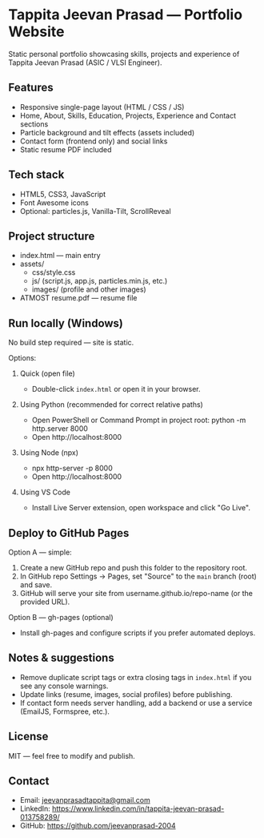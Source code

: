 # Tappita Jeevan Prasad — Portfolio Website

Static personal portfolio showcasing skills, projects and experience of Tappita Jeevan Prasad (ASIC / VLSI Engineer).

## Features
- Responsive single-page layout (HTML / CSS / JS)
- Home, About, Skills, Education, Projects, Experience and Contact sections
- Particle background and tilt effects (assets included)
- Contact form (frontend only) and social links
- Static resume PDF included

## Tech stack
- HTML5, CSS3, JavaScript
- Font Awesome icons
- Optional: particles.js, Vanilla-Tilt, ScrollReveal

## Project structure
- index.html — main entry
- assets/
  - css/style.css
  - js/ (script.js, app.js, particles.min.js, etc.)
  - images/ (profile and other images)
- ATMOST resume.pdf — resume file

## Run locally (Windows)
No build step required — site is static.

Options:
1. Quick (open file)
   - Double-click `index.html` or open it in your browser.

2. Using Python (recommended for correct relative paths)
   - Open PowerShell or Command Prompt in project root:
     python -m http.server 8000
   - Open http://localhost:8000

3. Using Node (npx)
   - npx http-server -p 8000
   - Open http://localhost:8000

4. Using VS Code
   - Install Live Server extension, open workspace and click "Go Live".

## Deploy to GitHub Pages
Option A — simple:
1. Create a new GitHub repo and push this folder to the repository root.
2. In GitHub repo Settings → Pages, set "Source" to the `main` branch (root) and save.
3. GitHub will serve your site from username.github.io/repo-name (or the provided URL).

Option B — gh-pages (optional)
- Install gh-pages and configure scripts if you prefer automated deploys.

## Notes & suggestions
- Remove duplicate script tags or extra closing tags in `index.html` if you see any console warnings.
- Update links (resume, images, social profiles) before publishing.
- If contact form needs server handling, add a backend or use a service (EmailJS, Formspree, etc.).

## License
MIT — feel free to modify and publish.

## Contact
- Email: jeevanprasadtappita@gmail.com
- LinkedIn: https://www.linkedin.com/in/tappita-jeevan-prasad-013758289/
- GitHub: https://github.com/jeevanprasad-2004
